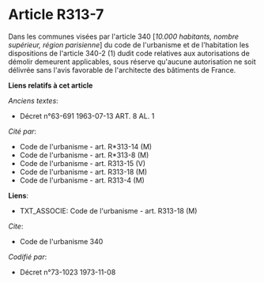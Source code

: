 # Article R313-7

Dans les communes visées par l'article 340 [*10.000 habitants, nombre supérieur, région parisienne*] du code de l'urbanisme
et de l'habitation les dispositions de l'article 340-2 (1) dudit code relatives aux autorisations de démolir demeurent
applicables, sous réserve qu'aucune autorisation ne soit délivrée sans l'avis favorable de l'architecte des bâtiments de
France.

**Liens relatifs à cet article**

_Anciens textes_:

  - Décret n°63-691 1963-07-13 ART. 8 AL. 1

_Cité par_:

  - Code de l'urbanisme - art. R*313-14 (M)
  - Code de l'urbanisme - art. R*313-8 (M)
  - Code de l'urbanisme - art. R313-15 (V)
  - Code de l'urbanisme - art. R313-18 (M)
  - Code de l'urbanisme - art. R313-4 (M)

**Liens**:

  - TXT_ASSOCIE: Code de l'urbanisme - art. R313-18 (M)

_Cite_:

  - Code de l'urbanisme 340

_Codifié par_:

  - Décret n°73-1023 1973-11-08

